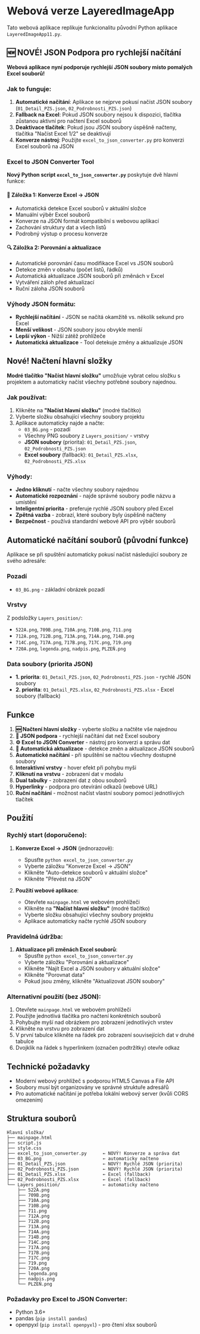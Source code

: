# Webová verze LayeredImageApp

Tato webová aplikace replikuje funkcionalitu původní Python aplikace `LayeredImageApp11.py`.

## 🆕 NOVÉ! JSON Podpora pro rychlejší načítání

**Webová aplikace nyní podporuje rychlejší JSON soubory místo pomalých Excel souborů!**

### Jak to funguje:
1. **Automatické načítání**: Aplikace se nejprve pokusí načíst JSON soubory (`01_Detail_PZS.json`, `02_Podrobnosti_PZS.json`)
2. **Fallback na Excel**: Pokud JSON soubory nejsou k dispozici, tlačítka zůstanou aktivní pro načtení Excel souborů
3. **Deaktivace tlačítek**: Pokud jsou JSON soubory úspěšně načteny, tlačítka "Načíst Excel 1/2" se deaktivují
4. **Konverze nástroj**: Použijte `excel_to_json_converter.py` pro konverzi Excel souborů na JSON

### Excel to JSON Converter Tool

**Nový Python script `excel_to_json_converter.py`** poskytuje dvě hlavní funkce:

#### 🔄 Záložka 1: Konverze Excel → JSON
- Automatická detekce Excel souborů v aktuální složce
- Manuální výběr Excel souborů
- Konverze na JSON formát kompatibilní s webovou aplikací
- Zachování struktury dat a všech listů
- Podrobný výstup o procesu konverze

#### 🔍 Záložka 2: Porovnání a aktualizace
- Automatické porovnání času modifikace Excel vs JSON souborů
- Detekce změn v obsahu (počet listů, řádků)
- Automatická aktualizace JSON souborů při změnách v Excel
- Vytváření záloh před aktualizací
- Ruční záloha JSON souborů

### Výhody JSON formátu:
- **Rychlejší načítání** - JSON se načítá okamžitě vs. několik sekund pro Excel
- **Menší velikost** - JSON soubory jsou obvykle menší
- **Lepší výkon** - Nižší zátěž prohlížeče
- **Automatická aktualizace** - Tool detekuje změny a aktualizuje JSON

## Nové! Načtení hlavní složky

**Modré tlačítko "Načíst hlavní složku"** umožňuje vybrat celou složku s projektem a automaticky načíst všechny potřebné soubory najednou.

### Jak používat:
1. Klikněte na **"Načíst hlavní složku"** (modré tlačítko)
2. Vyberte složku obsahující všechny soubory projektu
3. Aplikace automaticky najde a načte:
   - `03_BG.png` - pozadí
   - Všechny PNG soubory z `Layers_position/` - vrstvy
   - **JSON soubory** (priorita): `01_Detail_PZS.json`, `02_Podrobnosti_PZS.json`
   - **Excel soubory** (fallback): `01_Detail_PZS.xlsx`, `02_Podrobnosti_PZS.xlsx`

### Výhody:
- **Jedno kliknutí** - načte všechny soubory najednou
- **Automatické rozpoznání** - najde správné soubory podle názvu a umístění
- **Inteligentní priorita** - preferuje rychlé JSON soubory před Excel
- **Zpětná vazba** - zobrazí, které soubory byly úspěšně načteny
- **Bezpečnost** - používá standardní webové API pro výběr souborů

## Automatické načítání souborů (původní funkce)

Aplikace se při spuštění automaticky pokusí načíst následující soubory ze svého adresáře:

### Pozadí
- `03_BG.png` - základní obrázek pozadí

### Vrstvy
Z podsložky `Layers_position/`:
- `522A.png`, `709B.png`, `710A.png`, `710B.png`, `711.png`
- `712A.png`, `712B.png`, `713A.png`, `714A.png`, `714B.png`
- `714C.png`, `717A.png`, `717B.png`, `717C.png`, `719.png`
- `720A.png`, `legenda.png`, `nadpis.png`, `PLZEŇ.png`

### Data soubory (priorita JSON)
- **1. priorita**: `01_Detail_PZS.json`, `02_Podrobnosti_PZS.json` - rychlé JSON soubory
- **2. priorita**: `01_Detail_PZS.xlsx`, `02_Podrobnosti_PZS.xlsx` - Excel soubory (fallback)

## Funkce

1. **🆕 Načtení hlavní složky** - vyberte složku a načtěte vše najednou
2. **🚀 JSON podpora** - rychlejší načítání dat než Excel soubory
3. **⚙️ Excel to JSON Converter** - nástroj pro konverzi a správu dat
4. **🔄 Automatická aktualizace** - detekce změn a aktualizace JSON souborů
5. **Automatické načítání** - při spuštění se načtou všechny dostupné soubory
6. **Interaktivní vrstvy** - hover efekt při pohybu myši
7. **Kliknutí na vrstvu** - zobrazení dat v modalu
8. **Dual tabulky** - zobrazení dat z obou souborů
9. **Hyperlinky** - podpora pro otevírání odkazů (webové URL)
10. **Ruční načítání** - možnost načíst vlastní soubory pomocí jednotlivých tlačítek

## Použití

### Rychlý start (doporučeno):
1. **Konverze Excel → JSON** (jednorazově):
   - Spusťte `python excel_to_json_converter.py`
   - Vyberte záložku "Konverze Excel → JSON"
   - Klikněte "Auto-detekce souborů v aktuální složce"
   - Klikněte "Převést na JSON"
   
2. **Použití webové aplikace**:
   - Otevřete `mainpage.html` ve webovém prohlížeči
   - Klikněte na **"Načíst hlavní složku"** (modré tlačítko)
   - Vyberte složku obsahující všechny soubory projektu
   - Aplikace automaticky načte rychlé JSON soubory

### Pravidelná údržba:
1. **Aktualizace při změnách Excel souborů**:
   - Spusťte `python excel_to_json_converter.py`
   - Vyberte záložku "Porovnání a aktualizace"
   - Klikněte "Najít Excel a JSON soubory v aktuální složce"
   - Klikněte "Porovnat data"
   - Pokud jsou změny, klikněte "Aktualizovat JSON soubory"

### Alternativní použití (bez JSON):
1. Otevřete `mainpage.html` ve webovém prohlížeči
2. Použijte jednotlivá tlačítka pro načtení konkrétních souborů
3. Pohybujte myší nad obrázkem pro zobrazení jednotlivých vrstev
4. Klikněte na vrstvu pro zobrazení dat
5. V první tabulce klikněte na řádek pro zobrazení souvisejících dat v druhé tabulce
6. Dvojklik na řádek s hyperlinkem (označen podtržítky) otevře odkaz

## Technické požadavky

- Moderní webový prohlížeč s podporou HTML5 Canvas a File API
- Soubory musí být organizovány ve správné struktuře adresářů
- Pro automatické načítání je potřeba lokální webový server (kvůli CORS omezením)

## Struktura souborů

```
Hlavní složka/
├── mainpage.html
├── script.js
├── style.css
├── excel_to_json_converter.py      ← NOVÝ! Konverze a správa dat
├── 03_BG.png                       ← automaticky načteno
├── 01_Detail_PZS.json              ← NOVÝ! Rychlé JSON (priorita)
├── 02_Podrobnosti_PZS.json         ← NOVÝ! Rychlé JSON (priorita)
├── 01_Detail_PZS.xlsx              ← Excel (fallback)
├── 02_Podrobnosti_PZS.xlsx         ← Excel (fallback)
└── Layers_position/                ← automaticky načteno
    ├── 522A.png
    ├── 709B.png
    ├── 710A.png
    ├── 710B.png
    ├── 711.png
    ├── 712A.png
    ├── 712B.png
    ├── 713A.png
    ├── 714A.png
    ├── 714B.png
    ├── 714C.png
    ├── 717A.png
    ├── 717B.png
    ├── 717C.png
    ├── 719.png
    ├── 720A.png
    ├── legenda.png
    ├── nadpis.png
    └── PLZEŇ.png
```

### Požadavky pro Excel to JSON Converter:
- Python 3.6+
- pandas (`pip install pandas`)
- openpyxl (`pip install openpyxl`) - pro čtení xlsx souborů
